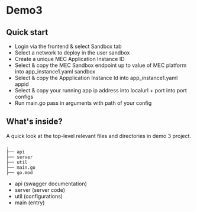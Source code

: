 # Demo3

## Quick start 

- Login via the frontend & select Sandbox tab
- Select a network to deploy in the user sandbox
- Create a unique MEC Application Instance ID
- Select & copy the MEC Sandbox endpoint up to value of MEC platform into app_instance1.yaml sandbox 
- Select & copy the Appplication Instance Id into app_instance1.yaml appid
- Select & copy your running app ip address into localurl + port into port configs
- Run main.go pass in arguments with path of your config 

  
## What's inside?

A quick look at the top-level relevant files and directories in demo 3 project.

    .
    ├── api
    ├── server
    ├── util
    ├── main.go
    ├── go.mod
    

- api (swagger documentation)
- server (server code)
- util (configurations)
- main (entry)